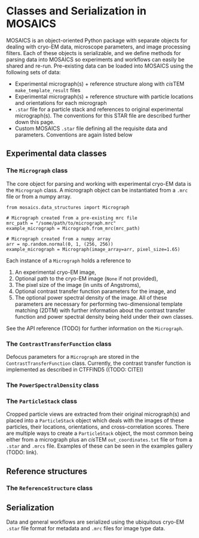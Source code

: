 # Classes and Serialization in MOSAICS

MOSAICS is an object-oriented Python package with separate objects for dealing with cryo-EM data, microscope parameters, and image processing filters.
Each of these objects is serializable, and we define methods for parsing data into MOSAICS so experiments and workflows can easily be shared and re-run.
Pre-existing data can be loaded into MOSAICS using the following sets of data:
 - Experimental micrograph(s) + reference structure along with *cis*TEM `make_template_result` files
 - Experimental micrograph(s) + reference structure with particle locations and orientations for each micrograph
 - `.star` file for a particle stack and references to original experimental micrograph(s). The conventions for this STAR file are described further down this page.
 - Custom MOSAICS `.star` file defining all the requisite data and parameters. Conventions are again listed below

## Experimental data classes

### The `Micrograph` class

The core object for parsing and working with experimental cryo-EM data is the `Micrograph` class.
A micrograph object can be instantiated from a `.mrc` file or from a numpy array.

```
from mosaics.data_structures import Micrograph

# Micrograph created from a pre-existing mrc file
mrc_path = "/some/path/to/micrograph.mrc"
example_micrograph = Micrograph.from_mrc(mrc_path)

# Micrograph created from a numpy array
arr = np.random.normal(0, 1, (256, 256))
example_micrograph = Micrograph(image_array=arr, pixel_size=1.65)
```

Each instance of a `Micrograph` holds a reference to
 1. An experimental cryo-EM image,
 2. Optional path to the cryo-EM image (`None` if not provided),
 3. The pixel size of the image (in units of Angstroms),
 4. Optional contrast transfer function parameters for the image, and
 5. The optional power spectral density of the image.
All of these parameters are necessary for performing two-dimensional template matching (2DTM) with further information about the contrast transfer function and power spectral density being held under their own classes.

<!-- The parameters for the contrast transfer function can either be added to the micrograph as a pre-existing `ContrastTransferFunction` class, or the parameters can automatically be parsed from a CTFFIND5 (CITE) fit result as shown below

```
ctffind5_result_path = "/another/path/to/some/diagnostic.txt"
example_micrograph.set_ctf_from_diagnostic(ctffind5_result_path)
``` -->

See the API reference (TODO) for further information on the `Micrograph`.

### The `ContrastTransferFunction` class

Defocus parameters for a `Micrograph` are stored in the `ContrastTransferFunction` class.
Currently, the contrast transfer function is implemented as described in CTFFIND5 ((TODO: CITE))

### The `PowerSpectralDensity` class

### The `ParticleStack` class

Cropped particle views are extracted from their original micrograph(s) and placed into a `ParticleStack` object which deals with the images of these particles, their locations, orientations, and cross-correlation scores.
There are multiple ways to create a `ParticleStack` object, the most common being either from a micrograph plus an *cis*TEM `out_coordinates.txt` file or from a `.star` and `.mrcs` file.
Examples of these can be seen in the examples gallery (TODO: link).

<!-- Currently, MOSAICS uses a custom `.star` file format to load in / export a particle stack detailed below:

```
data_particle_stack_attributes

_mosaicsPixelSize #1
_mosaicsBoxSize #2
_mosaicsVoltage #3
_mosaicsSphericalAberration #4
_mosaicsAmplitudeContrastRatio #5
_mosaicsBFactor #6
1.06	384	300	2.7	0.07	60.0

data_particle_stack_table

loop_
_mosaicsParticleIndex #1
_mosaicsParticleClass #2
_mosaicsPixelCoordinateX #3
_mosaicsPixelCoordinateY #4
_mosaicsOrientationPhi #5
_mosaicsOrientationTheta #6
_mosaicsOrientationPsi #7
_mosaicsDefocus1 #8
_mosaicsDefocus2 #9
_mosaicsDefocusAngle #10
_mosaicsImageStackPath #11
_mosaicsMicrographPath #12
_mosaicsMicrographPSDPath #13
0	1	30	40	120.0	45.9	32.7	5200.0	4900.0	22.2	/example/path/stack0.mrcs	/example/path/micrograph0.mrc	/example/path/micrograph0_psd.txt
1	1	50	60	120.0	45.9	32.7	5200.0	4900.0	22.2	/example/path/stack0.mrcs	/example/path/micrograph0.mrc	/example/path/micrograph0_psd.txt
2	1	70	80	120.0	45.9	32.7	5200.0	4900.0	22.2	/example/path/stack0.mrcs	/example/path/micrograph0.mrc	/example/path/micrograph0_psd.txt
0	0	90	100	120.0	45.9	32.7	5200.0	4900.0	22.2	/example/path/stack1.mrcs	/example/path/micrograph1.mrc	/example/path/micrograph1_psd.txt
1	1	110	120	120.0	45.9	32.7	5200.0	4900.0	22.2	/example/path/stack1.mrcs	/example/path/micrograph1.mrc	/example/path/micrograph1_psd.txt
2	1	130	140	120.0	45.9	32.7	5200.0	4900.0	22.2	/example/path/stack1.mrcs	/example/path/micrograph1.mrc	/example/path/micrograph1_psd.txt
3	1	150	160	120.0	45.9	32.7	5200.0	4900.0	22.2	/example/path/stack1.mrcs	/example/path/micrograph1.mrc	/example/path/micrograph1_psd.txt
```

*Note: The particle index column refers to the image index in the .mrcs file. This allows multiple stacks to be combined, but there is no checking to ensure particles and files are properly ordered* -->


## Reference structures

### The `ReferenceStructure` class

## Serialization

Data and general workflows are serialized using the ubiquitous cryo-EM `.star` file format for metadata and `.mrc` files for image type data.
